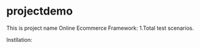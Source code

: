 # projectdemo

This is project name Online Ecommerce Framework:
1.Total test scenarios.


Instllation:
